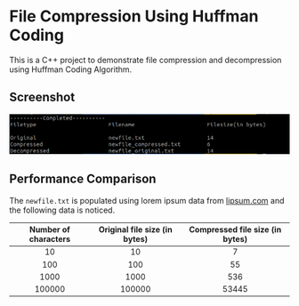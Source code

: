 # File Compression Using Huffman Coding

This is a C++ project to demonstrate file compression and decompression using Huffman Coding Algorithm.

## Screenshot

![output.png](assets/output.png)

## Performance Comparison

The `newfile.txt` is populated using lorem ipsum data from [lipsum.com](https://www.lipsum.com/) and the following data is noticed.

| Number of characters | Original file size (in bytes) | Compressed file size (in bytes) |
| :------------------: | :---------------------------: | :-----------------------------: |
|          10          |              10               |                7                |
|         100          |              100              |               55                |
|         1000         |             1000              |               536               |
|        100000        |            100000             |              53445              |

